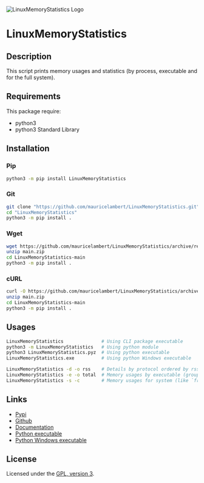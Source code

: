 ![LinuxMemoryStatistics Logo](https://mauricelambert.github.io/info/python/code/LinuxMemoryStatistics_small.png "LinuxMemoryStatistics logo")

# LinuxMemoryStatistics

## Description

This script prints memory usages and statistics (by process,
executable and for the full system).

## Requirements

This package require:
 - python3
 - python3 Standard Library

## Installation

### Pip

```bash
python3 -m pip install LinuxMemoryStatistics
```

### Git

```bash
git clone "https://github.com/mauricelambert/LinuxMemoryStatistics.git"
cd "LinuxMemoryStatistics"
python3 -m pip install .
```

### Wget

```bash
wget https://github.com/mauricelambert/LinuxMemoryStatistics/archive/refs/heads/main.zip
unzip main.zip
cd LinuxMemoryStatistics-main
python3 -m pip install .
```

### cURL

```bash
curl -O https://github.com/mauricelambert/LinuxMemoryStatistics/archive/refs/heads/main.zip
unzip main.zip
cd LinuxMemoryStatistics-main
python3 -m pip install .
```

## Usages

```bash
LinuxMemoryStatistics              # Using CLI package executable
python3 -m LinuxMemoryStatistics   # Using python module
python3 LinuxMemoryStatistics.pyz  # Using python executable
LinuxMemoryStatistics.exe          # Using python Windows executable

LinuxMemoryStatistics -d -o rss    # Details by protocol ordered by rss
LinuxMemoryStatistics -e -o total  # Memory usages by executable (group all process for an executable) ordered by total (Private + Shared)
LinuxMemoryStatistics -s -c        # Memory usages for system (like `free -h`) without colors
```

## Links

 - [Pypi](https://pypi.org/project/LinuxMemoryStatistics)
 - [Github](https://github.com/mauricelambert/LinuxMemoryStatistics)
 - [Documentation](https://mauricelambert.github.io/info/python/code/LinuxMemoryStatistics.html)
 - [Python executable](https://mauricelambert.github.io/info/python/code/LinuxMemoryStatistics.pyz)
 - [Python Windows executable](https://mauricelambert.github.io/info/python/code/LinuxMemoryStatistics.exe)

## License

Licensed under the [GPL, version 3](https://www.gnu.org/licenses/).
